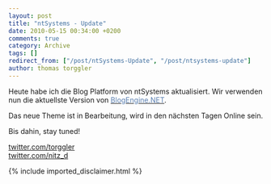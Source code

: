 ```yaml
---
layout: post
title: "ntSystems - Update"
date: 2010-05-15 00:34:00 +0200
comments: true
category: Archive
tags: []
redirect_from: ["/post/ntSystems-Update", "/post/ntsystems-update"]
author: thomas torggler
---
```

<!-- more -->
<p>Heute habe ich die Blog Platform von ntSystems aktualisiert. Wir verwenden nun die aktuellste Version von <a href="http://www.dotnetblogengine.net"><span style="color: #5c80b1;">BlogEngine.NET</span></a>.</p>
<p>Das neue Theme ist in Bearbeitung, wird in den n&auml;chsten Tagen Online sein.</p>
<p>Bis dahin, stay tuned!</p>
<p><a href="http://twitter.com/torggler">twitter.com/torggler</a><br /><a href="http://twitter.com/nitz_d">twitter.com/nitz_d</a></p>
{% include imported_disclaimer.html %}
